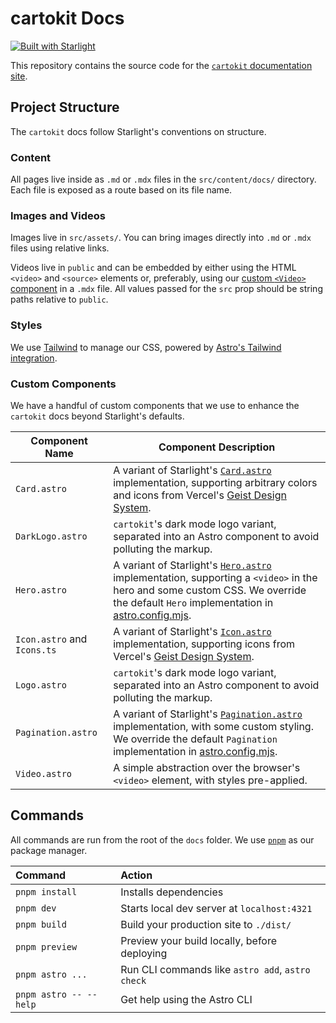 # cartokit Docs

[![Built with Starlight](https://astro.badg.es/v2/built-with-starlight/tiny.svg)](https://starlight.astro.build)

This repository contains the source code for the [`cartokit` documentation site](https://alpha.cartokit.dev/docs).

## Project Structure

The `cartokit` docs follow Starlight's conventions on structure.

### Content

All pages live inside as `.md` or `.mdx` files in the `src/content/docs/` directory. Each file is exposed as a route based on its file name.

### Images and Videos

Images live in `src/assets/`. You can bring images directly into `.md` or `.mdx` files using relative links.

Videos live in `public` and can be embedded by either using the HTML `<video>` and `<source>` elements or, preferably, using our [custom `<Video>` component](/docs/src/components/Video.astro) in a `.mdx` file. All values passed for the `src` prop should be string paths relative to `public`.

### Styles

We use [Tailwind](https://tailwindcss.com/) to manage our CSS, powered by [Astro's Tailwind integration](https://starlight.astro.build/guides/css-and-tailwind/#tailwind-css).

### Custom Components

We have a handful of custom components that we use to enhance the `cartokit` docs beyond Starlight's defaults.

| Component Name              | Component Description                                                                                                                                                                                                                                                                                   |
| --------------------------- | ------------------------------------------------------------------------------------------------------------------------------------------------------------------------------------------------------------------------------------------------------------------------------------------------------- |
| `Card.astro`                | A variant of Starlight's [`Card.astro`](https://github.com/withastro/starlight/blob/main/packages/starlight/user-components/Card.astro) implementation, supporting arbitrary colors and icons from Vercel's [Geist Design System](https://vercel.com/geist/icons).                                      |
| `DarkLogo.astro`            | `cartokit`'s dark mode logo variant, separated into an Astro component to avoid polluting the markup.                                                                                                                                                                                                   |
| `Hero.astro`                | A variant of Starlight's [`Hero.astro`](https://github.com/withastro/starlight/blob/main/packages/starlight/components/Hero.astro) implementation, supporting a `<video>` in the hero and some custom CSS. We override the default `Hero` implementation in [astro.config.mjs](/docs/astro.config.mjs). |
| `Icon.astro` and `Icons.ts` | A variant of Starlight's [`Icon.astro`](https://github.com/withastro/starlight/blob/main/packages/starlight/components/Icon.astro) implementation, supporting icons from Vercel's [Geist Design System](https://vercel.com/geist/icons).                                                                |
| `Logo.astro`                | `cartokit`'s dark mode logo variant, separated into an Astro component to avoid polluting the markup.                                                                                                                                                                                                   |
| `Pagination.astro`          | A variant of Starlight's [`Pagination.astro`](https://github.com/withastro/starlight/blob/main/packages/starlight/components/Pagination.astro) implementation, with some custom styling. We override the default `Pagination` implementation in [astro.config.mjs](/docs/astro.config.mjs).             |
| `Video.astro`               | A simple abstraction over the browser's `<video>` element, with styles pre-applied.                                                                                                                                                                                                                     |

## Commands

All commands are run from the root of the `docs` folder. We use [`pnpm`](https://pnpm.io/) as our package manager.

| Command                | Action                                           |
| :--------------------- | :----------------------------------------------- |
| `pnpm install`         | Installs dependencies                            |
| `pnpm dev`             | Starts local dev server at `localhost:4321`      |
| `pnpm build`           | Build your production site to `./dist/`          |
| `pnpm preview`         | Preview your build locally, before deploying     |
| `pnpm astro ...`       | Run CLI commands like `astro add`, `astro check` |
| `pnpm astro -- --help` | Get help using the Astro CLI                     |
